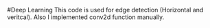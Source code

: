#Deep Learning
This code is used for edge detection (Horizontal and veritcal). Also I implemented conv2d function manually.
